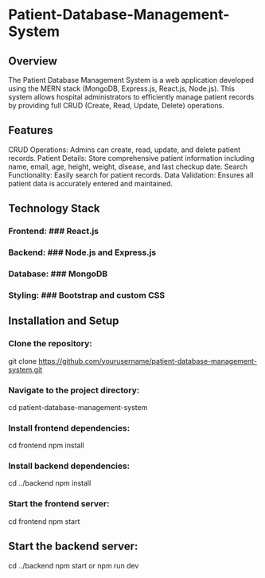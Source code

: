 # Patient-Database-Management-System

## Overview
The Patient Database Management System is a web application developed using the MERN stack (MongoDB, Express.js, React.js, Node.js). This system allows hospital administrators to efficiently manage patient records by providing full CRUD (Create, Read, Update, Delete) operations.

## Features 
CRUD Operations: Admins can create, read, update, and delete patient records.
Patient Details: Store comprehensive patient information including name, email, age, height, weight, disease, and last checkup date.
Search Functionality: Easily search for patient records.
Data Validation: Ensures all patient data is accurately entered and maintained.

## Technology Stack
### Frontend: ### React.js
### Backend: ### Node.js and Express.js
### Database: ### MongoDB
### Styling: ### Bootstrap and custom CSS

## Installation and Setup
### Clone the repository:
git clone https://github.com/yourusername/patient-database-management-system.git

### Navigate to the project directory:
cd patient-database-management-system

### Install frontend dependencies:
cd frontend
npm install

### Install backend dependencies:
cd ../backend
npm install

### Start the frontend server:
cd frontend
npm start

## Start the backend server:
cd ../backend
npm start or npm run dev
